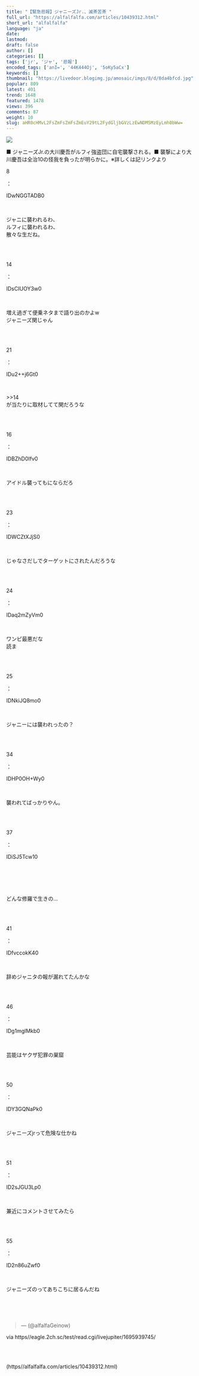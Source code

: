 ```yaml
---
title: "【緊急悲報】ジャニーズJr.、滅茶苦茶 "
full_url: "https://alfalfalfa.com/articles/10439312.html"
short_url: "alfalfalfa"
language: "ja"
date: 
lastmod: 
draft: false
author: []
categories: []
tags: ['jr', 'ジャ', '悲報']
encoded_tags: ['anI=', '44K444Oj', '5oKy5aCx']
keywords: []
thumbnail: "https://livedoor.blogimg.jp/amosaic/imgs/8/d/8da4bfcd.jpg"
popular: 809
latest: 401
trend: 1648
featured: 1478
views: 396
comments: 87
weight: 10
slug: aHR0cHMvL2FsZmFsZmFsZmEuY29tL2FydGljbGVzLzEwNDM5MzEyLmh0bWw=
---
```


![](https://livedoor.blogimg.jp/amosaic/imgs/8/d/8da4bfcd.jpg)

<div><p>■ ジャニーズJr.の大川慶吾がルフィ強盗団に自宅襲撃される。■ 襲撃により大川慶吾は全治10の怪我を負ったが明らかに。※詳しくは記リンクより</p><p class='res_info'><p class='res_num'>8</p>：<p class='res_name'></p><p class='res_matome'><p class='res_id'>IDwNGGTADB0</p></p></p><br> <p class='res_body'>ジャニに襲われるわ、<br> ルフィに襲われるわ、<br> 散々な生だね。</p><br> <br> <p class='res_info'><p class='res_num'>14</p>：<p class='res_name'></p><p class='res_matome'><p class='res_id'>IDsCIUOY3w0</p></p></p><br> <p class='res_body_r1'>増え過ぎて便乗ネタまで語り出のかよw<br> ジャニーズ関じゃん</p><br> <br> <p class='res_info'><p class='res_num'>21</p>：<p class='res_name'></p><p class='res_matome'><p class='res_id'>IDu2++j6Gt0</p></p></p><br> <p class='res_body_r2'>>>14<br> が当たりに取材してて関だろうな</p><br> <br> <p class='res_info'><p class='res_num'>16</p>：<p class='res_name'></p><p class='res_matome'><p class='res_id'>IDBZhD0Ifv0</p></p></p><br> <p class='res_body'>アイドル襲ってもにならだろ</p><br> <br> <p class='res_info'><p class='res_num'>23</p>：<p class='res_name'></p><p class='res_matome'><p class='res_id'>IDWCZtXJjS0</p></p></p><br> <p class='res_body'>じゃなさだしでターゲットにされたんだろうな</p><br> <br> <p class='res_info'><p class='res_num'>24</p>：<p class='res_name'></p><p class='res_matome'><p class='res_id'>IDaq2mZyVm0</p></p></p><br> <p class='res_body'>ワンピ最悪だな<br> 読ま</p><br> <br> <p class='res_info'><p class='res_num'>25</p>：<p class='res_name'></p><p class='res_matome'><p class='res_id'>IDNkiJQ8mo0</p></p></p><br> <p class='res_body'>ジャニーには襲われったの？</p><br> <br> <p class='res_info'><p class='res_num'>34</p>：<p class='res_name'></p><p class='res_matome'><p class='res_id'>IDHP0OH+Wy0</p></p></p><br> <p class='res_body'>襲われてばっかりやん。</p><br> <br> <p class='res_info'><p class='res_num'>37</p>：<p class='res_name'></p><p class='res_matome'><p class='res_id'>IDiSJ5Tcw10</p></p></p><br> <br> <p class='in_ads'></p><br> <p>どんな修羅で生きの…</p><br> <br> <p class='res_info'><p class='res_num'>41</p>：<p class='res_name'></p><p class='res_matome'><p class='res_id'>IDfvccokK40</p></p></p><br> <p class='res_body'>辞めジャニタの報が漏れてたんかな</p><br> <br> <p class='res_info'><p class='res_num'>46</p>：<p class='res_name'></p><p class='res_matome'><p class='res_id'>IDg1mglMkb0</p></p></p><br> <p class='res_body'>芸能はヤクザ犯罪の巣窟</p><br> <br> <p class='res_info'><p class='res_num'>50</p>：<p class='res_name'></p><p class='res_matome'><p class='res_id'>IDY3GQNaPk0</p></p></p><br> <p class='res_body'>ジャニーズjrって危険な仕かね</p><br> <br> <p class='res_info'><p class='res_num'>51</p>：<p class='res_name'></p><p class='res_matome'><p class='res_id'>ID2sJGU3Lp0</p></p></p><br> <p class='res_body'>兼近にコメントさせてみたら</p><br> <br> <p class='res_info'><p class='res_num'>55</p>：<p class='res_name'></p><p class='res_matome'><p class='res_id'>ID2n86uZwf0</p></p></p><br> <p class='res_body'>ジャニーズのってあちこちに居るんだね</p><br> <br> <br> <p class='in_ads'></p><blockquote class='twitter-tweet'><p lang='und' dir='ltr'></p> — (@alfalfaGeinow) <a href='https//twitter.com/alfalfaGeinow/status/1707558818216083726/'></a></blockquote><p class='via'>via https//eagle.2ch.sc/test/read.cgi/livejupiter/1695939745/</p><br> <br> </div>

(https//alfalfalfa.com/articles/10439312.html)
